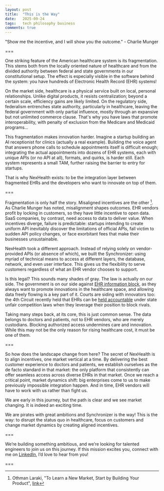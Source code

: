 ```yaml
---
layout: post
title:  "This is the Way"
date:   2025-09-24
tags:   tech philosophy business
comments: true
---
```


"Show me the incentive, and I will show you the outcome." - Charlie Munger

===

One striking feature of the American healthcare system is its fragmentation. This stems both from the locally oriented nature of healthcare and from the divided authority between federal and state governments in our constitutional setup. The effect is especially visible in the software behind the system: you have hundreds of Electronic Health Record (EHR) systems! 

On the market side, healthcare is a physical service built on local, personal relationships. Unlike digital products, it resists centralization; beyond a certain scale, efficiency gains are likely limited. On the regulatory side, federalism entrenches state authority, particularly in healthcare, leaving the federal government with only partial influence, mostly through an expansive but not unlimited commerce clause. That's why you have laws that promote interoperability, with penalty of exclusion from the Medicare and Medicaid programs...

This fragmentation makes innovation harder. Imagine a startup building an AI receptionist for clinics (actually a real example). Building the voice agent that answers phone calls to schedule appointments itself is difficult enough; integrating the actual appointments into dozens of EHR systems, each with unique APIs (or no API at all), formats, and quirks, is harder still. Each system represents a small TAM, further raising the barrier to entry for startups.

That is why NexHealth exists: to be the integration layer between fragmented EHRs and the developers who want to innovate on top of them.

===

Fragmentation is only half the story. Misaligned incentives are the other [^othman]. As Charlie Munger has noted, misalignment shapes outcomes. EHR vendors profit by locking in customers, so they have little incentive to open data. SaaS companies, by contrast, need access to data to deliver value. When incentives diverge, failure is predictable: startups intending to create uniform API inevitably discover the limitations of official APIs, fall victim to sudden API policy changes, or face exorbitant fees that make their businesses unsustainable.

NexHealth took a different approach. Instead of relying solely on vendor-provided APIs (or absence of which), we built the Synchronizer: using myriad of technical means to access at different layers, the database, network, and even user interface. This gives us the flexibility to serve customers regardless of what an EHR vendor chooses to support.

Is this legal? This sounds many shades of gray. The law is actually on our side. The government is on our side against [EHR information block](https://www.hhs.gov/press-room/hhs-crackdown-health-data-blocking.html), as they always want to promote innovations in the healthcare space, and allowing data freely flowing is a key part of it. Courts are siding with innovators too: the 4th Circuit recently held that EHRs can be [held accountable](https://www.ca4.uscourts.gov/opinions/241773.p.pdf) under state unfair competition laws when they leverage their position to block rivals.

Taking many steps back, at its core, this is just common sense. The data belongs to doctors and patients, not to EHR vendors, who are merely custodians. Blocking authorized access undermines care and innovation. While this may not be the only reason for rising healthcare cost, it must be one of them.

===

So how does the landscape change from here? The secret of NexHealth is to align incentives, one market vertical at a time. By delivering the best customer experience to doctors and patients, we establish ourselves as the de facto standard in that market: the only platform that consistently can offer seamless access across diverse EHRs in that market. Once we reach a critical point, market dynamics shift: big enterprises come to us to make previously impossible integration happen. And in time, EHR vendors will have to work with us rather than fight us.

We are early in this journey, but the path is clear and we see market changing. It is indeed an exciting time.

We are pirates with great ambitions and Synchronizer is the way! This is the way: to disrupt the status quo in healthcare, focus on customers and change market dynamics by creating aligned incentives.

===

We’re building something ambitious, and we’re looking for talented engineers to join us on this journey. If this mission excites you, connect with me on [LinkedIn](https://www.linkedin.com/in/xianxu/), I’d love to hear from you!

===

[^othman]: Othman Laraki, "To Learn a New Market, Start by Building Your Product", [link](https://review.firstround.com/to-learn-a-new-market-start-by-building-your-product/)
